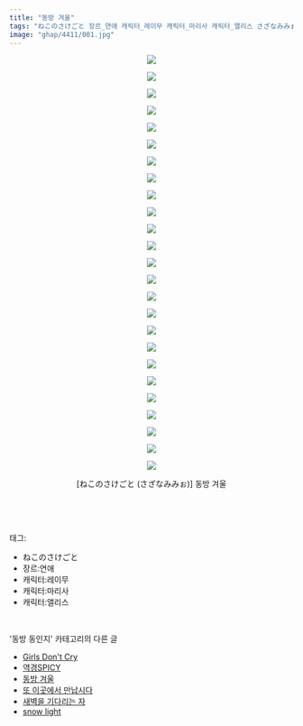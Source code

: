 ```yaml
---
title: "동방 겨울"
tags: "ねこのさけごと 장르_연애 캐릭터_레이무 캐릭터_마리사 캐릭터_앨리스 さざなみみぉ 동방_동인지"
image: "ghap/4411/001.jpg"
---
```

<div class="article">
<p style="text-align: center; clear: none; float: none;"><img src="{{ site.nasurl }}/ghap/4411/001.jpg"/></p>
<p style="text-align: center; clear: none; float: none;"><img src="{{ site.nasurl }}/ghap/4411/002.jpg"/></p>
<p style="text-align: center; clear: none; float: none;"><img src="{{ site.nasurl }}/ghap/4411/003.jpg"/></p>
<p style="text-align: center; clear: none; float: none;"><img src="{{ site.nasurl }}/ghap/4411/004.jpg"/></p>
<p style="text-align: center; clear: none; float: none;"><img src="{{ site.nasurl }}/ghap/4411/005.jpg"/></p>
<p style="text-align: center; clear: none; float: none;"><img src="{{ site.nasurl }}/ghap/4411/006.jpg"/></p>
<p style="text-align: center; clear: none; float: none;"><img src="{{ site.nasurl }}/ghap/4411/007.jpg"/></p>
<p style="text-align: center; clear: none; float: none;"><img src="{{ site.nasurl }}/ghap/4411/008.jpg"/></p>
<p style="text-align: center; clear: none; float: none;"><img src="{{ site.nasurl }}/ghap/4411/009.jpg"/></p>
<p style="text-align: center; clear: none; float: none;"><img src="{{ site.nasurl }}/ghap/4411/010.jpg"/></p>
<p style="text-align: center; clear: none; float: none;"><img src="{{ site.nasurl }}/ghap/4411/011.jpg"/></p>
<p style="text-align: center; clear: none; float: none;"><img src="{{ site.nasurl }}/ghap/4411/012.jpg"/></p>
<p style="text-align: center; clear: none; float: none;"><img src="{{ site.nasurl }}/ghap/4411/013.jpg"/></p>
<p style="text-align: center; clear: none; float: none;"><img src="{{ site.nasurl }}/ghap/4411/014.jpg"/></p>
<p style="text-align: center; clear: none; float: none;"><img src="{{ site.nasurl }}/ghap/4411/015.jpg"/></p>
<p style="text-align: center; clear: none; float: none;"><img src="{{ site.nasurl }}/ghap/4411/016.jpg"/></p>
<p style="text-align: center; clear: none; float: none;"><img src="{{ site.nasurl }}/ghap/4411/017.jpg"/></p>
<p style="text-align: center; clear: none; float: none;"><img src="{{ site.nasurl }}/ghap/4411/018.jpg"/></p>
<p style="text-align: center; clear: none; float: none;"><img src="{{ site.nasurl }}/ghap/4411/019.jpg"/></p>
<p style="text-align: center; clear: none; float: none;"><img src="{{ site.nasurl }}/ghap/4411/020.jpg"/></p>
<p style="text-align: center; clear: none; float: none;"><img src="{{ site.nasurl }}/ghap/4411/021.jpg"/></p>
<p style="text-align: center; clear: none; float: none;"><img src="{{ site.nasurl }}/ghap/4411/022.jpg"/></p>
<p style="text-align: center; clear: none; float: none;"><img src="{{ site.nasurl }}/ghap/4411/023.jpg"/></p>
<p style="text-align: center; clear: none; float: none;"><img src="{{ site.nasurl }}/ghap/4411/024.jpg"/></p>
<p style="text-align: center; clear: none; float: none;"><img src="{{ site.nasurl }}/ghap/4411/025.jpg"/></p>
<p style="text-align: center; clear: none; float: none;">[ねこのさけごと (さざなみみぉ)] 동방 겨울</p>
<p><br/></p>
</div><br/>
<div class="tagTrail">
<p>태그: </p>
<ul>
<li>ねこのさけごと</li>
<li>장르:연애</li>
<li>캐릭터:레이무</li>
<li>캐릭터:마리사</li>
<li>캐릭터:앨리스</li>
</ul>
</div><br/>
<div class="another">
<p>'동방 동인지' 카테고리의 다른 글</p>
<ul>
<li><a href="/2018-06-09-ghap_4413">Girls Don't Cry</a></li>
<li><a href="/2018-06-09-ghap_4412">역경SPICY</a></li>
<li><a href="/2018-06-09-ghap_4411">동방 겨울</a></li>
<li><a href="/2018-06-09-ghap_4410">또 이곳에서 만납시다</a></li>
<li><a href="/2018-06-09-ghap_4409">새벽을 기다리는 자</a></li>
<li><a href="/2018-06-08-ghap_4408">snow light</a></li>
</ul>
</div><br/>
<div class="cb_module cb_fluid">
<div class="cb_wrt cb_profile">
</div><!-- commentList close -->
</div><br/>
